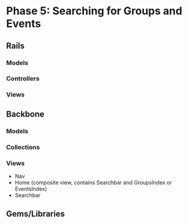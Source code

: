 # Phase 5: Searching for Groups and Events

## Rails
### Models

### Controllers

### Views

## Backbone
### Models

### Collections

### Views
* Nav
* Home (composite view, contains Searchbar and GroupsIndex or EventsIndex)
* Searchbar

## Gems/Libraries
